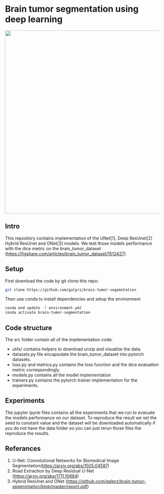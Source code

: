 # Brain tumor segmentation using deep learning
<p align="center">
  <img src="https://raw.githubusercontent.com/galprz/brain-tumor-segemntation/master/images/segmentations.png" width="600"/>
</p>

## Intro
This repository contains implementation of the UNet[1], Deep ResUnet[2] Hybrid ResUnet and ONet[3] models.
We test those models performance with the dice metric on the brain_tumor_dataset (https://figshare.com/articles/brain_tumor_dataset/1512427).

## Setup
First download the code by git clone this repo:
```bash
git clone https://github.com/galprz/brain-tumor-segemntation
```
Then use conda to install dependencies and setup the environment 
```bash
conda end update -f environment.yml
conda activate brain-tumor-segmentation
```
## Code structure
The src folder contain all of the implementation code.
+ utils/ contains helpers to download unzip and visualize the data.
+ datasets.py file encapsulate the brain_tumor_dataset into pytorch datasets.
+ loss.py and metrics.py contains the loss function and the dice evaluation metric correspondingly.
+ models.py contains all the model implementation
+ trainers.py contains the pytorch trainer implementation for the experiments.

## Experiments
The jupyter ipynb files contains all the experiments that we run to evaluate the models performance on our dataset.
To reproduce the result we set the seed to constant value and the dataset will be downloaded automatically if you 
do not have the data folder so you can just rerun those files the reproduce the results.
## Referances
1. U-Net: Convolutional Networks for Biomedical Image Segmentation(https://arxiv.org/abs/1505.04597)
2. Road Extraction by Deep Residual U-Net (https://arxiv.org/abs/1711.10684)
3. Hybrid ResUnet and ONet (https://github.com/galprz/brain-tumor-segemntation/blob/master/report.pdf)